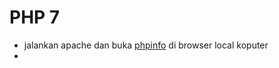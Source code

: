# PHP 7
- jalankan apache dan buka [phpinfo](http://localhost/dashboard/phpinfo.php) di browser local koputer
- 
